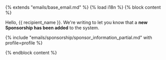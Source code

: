 {% extends "emails/base_email.md" %}
{% load i18n %}
{% block content %}

Hello, {{ recipient_name }}. We're writing to let you know that a **new Sponsorship has been added** to the system.

{% include "emails/sponsorship/sponsor_information_partial.md" with profile=profile %}

{% endblock content %}